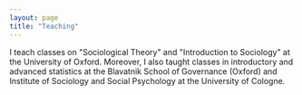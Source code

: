 ```yaml
---
layout: page
title: "Teaching"
---
```


I teach classes on "Sociological Theory" and "Introduction to Sociology" at the University of Oxford. Moreover, I also taught classes in introductory and advanced statistics at the Blavatnik School of Governance (Oxford) and Institute of Sociology and Social Psychology at the University of Cologne.
